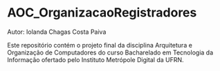 # AOC_OrganizacaoRegistradores

Autor: Iolanda Chagas Costa Paiva

Este repositório contém o projeto final da disciplina Arquitetura e Organização de Computadores do curso Bacharelado em Tecnologia da Informação ofertado pelo Instituto Metrópole Digital da UFRN.
